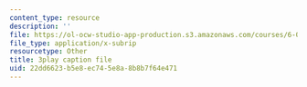 ```yaml
---
content_type: resource
description: ''
file: https://ol-ocw-studio-app-production.s3.amazonaws.com/courses/6-0001-introduction-to-computer-science-and-programming-in-python-fall-2016/22dd6623b5e8ec745e8a8b8b7f64e471_goalLDamePE.srt
file_type: application/x-subrip
resourcetype: Other
title: 3play caption file
uid: 22dd6623-b5e8-ec74-5e8a-8b8b7f64e471
---
```

